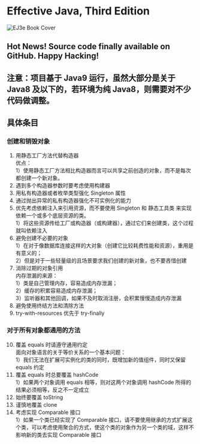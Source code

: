 # Effective Java, Third Edition
![EJ3e Book Cover](https://www.pearsonhighered.com/assets/bigcovers/0/1/3/4/0134685997.jpg)
## Hot News! Source code finally available on GitHub. Happy Hacking!

## 注意：项目基于 Java9 运行，虽然大部分是关于 Java8 及以下的，若环境为纯 Java8，则需要对不少代码做调整。

## 具体条目
### 创建和销毁对象
1. 用静态工厂方法代替构造器  
优点：  
 1）使用静态工厂方法相比构造器而言可以共享之前创造的对象，而不是每次都创建一个新对象。
2. 遇到多个构造器参数时要考虑使用构建器
3. 用私有构造器或者枚举类型强化 Singleton 属性
4. 通过抛出异常的私有构造器强化不可实例化的能力
5. 优先考虑依赖注入来引用资源，而不要使用 Singleton 和 静态工具类 来实现依赖一个或多个底层资源的类。  
 1）将这些资源传给工厂或构造器（或构建器），通过它们来创建类，这个过程就叫依赖注入
6. 避免创建不必要的对象  
 1）在对于像数据库连接这样的大对象（创建它比较耗费性能和资源），重用是有意义的；  
 2）但是对于一些轻量级的且场景要求我们创建的新对象，也不要吝惜创建  
7. 消除过期的对象引用  
内存泄漏的来源：  
 1）类是自己管理内存，容易造成内存泄漏；  
 2）缓存的积累容易造成内存泄漏；  
 3）监听器和其他回调，如果不及时取消注册，会积累慢慢造成内存泄漏
8. 避免使用终结方法和清除方法
9. try-with-resources 优先于 try-finally

### 对于所有对象都通用的方法
10. 覆盖 equals 时请遵守通用约定  
 面向对象语言的关于等价关系的一个基本问题：  
  1）我们无法在扩展可实例化的类的同时，既增加新的值组件，同时又保留 equals 约定
11. 覆盖 equals 时总要覆盖 hashCode  
 1）如果两个对象调用 equals 相等，则对这两个对象调用 hashCode 所得的结果必须相等，反之不一定成立
12. 始终要覆盖 toString
13. 谨慎地覆盖 clone
14. 考虑实现 Comparable 接口  
 1）如果一个类已经实现了 Comparable 接口，请不要使用继承的方式扩展这个类，可以考虑使用聚合的方式，使这个类的对象作为另一个类的域，这样不影响新的类去实现 Comparable 接口

